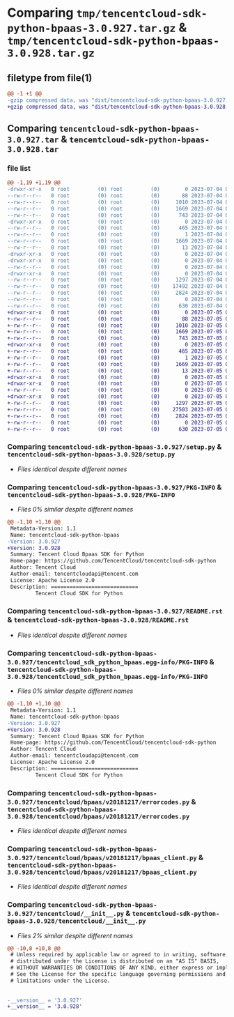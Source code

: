 # Comparing `tmp/tencentcloud-sdk-python-bpaas-3.0.927.tar.gz` & `tmp/tencentcloud-sdk-python-bpaas-3.0.928.tar.gz`

## filetype from file(1)

```diff
@@ -1 +1 @@
-gzip compressed data, was "dist/tencentcloud-sdk-python-bpaas-3.0.927.tar", last modified: Tue Jul  4 00:16:00 2023, max compression
+gzip compressed data, was "dist/tencentcloud-sdk-python-bpaas-3.0.928.tar", last modified: Wed Jul  5 00:19:57 2023, max compression
```

## Comparing `tencentcloud-sdk-python-bpaas-3.0.927.tar` & `tencentcloud-sdk-python-bpaas-3.0.928.tar`

### file list

```diff
@@ -1,19 +1,19 @@
-drwxr-xr-x   0 root         (0) root         (0)        0 2023-07-04 00:16:00.000000 tencentcloud-sdk-python-bpaas-3.0.927/
--rw-r--r--   0 root         (0) root         (0)       88 2023-07-04 00:16:00.000000 tencentcloud-sdk-python-bpaas-3.0.927/setup.cfg
--rw-r--r--   0 root         (0) root         (0)     1010 2023-07-04 00:16:00.000000 tencentcloud-sdk-python-bpaas-3.0.927/setup.py
--rw-r--r--   0 root         (0) root         (0)     1669 2023-07-04 00:16:00.000000 tencentcloud-sdk-python-bpaas-3.0.927/PKG-INFO
--rw-r--r--   0 root         (0) root         (0)      743 2023-07-04 00:16:00.000000 tencentcloud-sdk-python-bpaas-3.0.927/README.rst
-drwxr-xr-x   0 root         (0) root         (0)        0 2023-07-04 00:16:00.000000 tencentcloud-sdk-python-bpaas-3.0.927/tencentcloud_sdk_python_bpaas.egg-info/
--rw-r--r--   0 root         (0) root         (0)      465 2023-07-04 00:16:00.000000 tencentcloud-sdk-python-bpaas-3.0.927/tencentcloud_sdk_python_bpaas.egg-info/SOURCES.txt
--rw-r--r--   0 root         (0) root         (0)        1 2023-07-04 00:16:00.000000 tencentcloud-sdk-python-bpaas-3.0.927/tencentcloud_sdk_python_bpaas.egg-info/dependency_links.txt
--rw-r--r--   0 root         (0) root         (0)     1669 2023-07-04 00:16:00.000000 tencentcloud-sdk-python-bpaas-3.0.927/tencentcloud_sdk_python_bpaas.egg-info/PKG-INFO
--rw-r--r--   0 root         (0) root         (0)       13 2023-07-04 00:16:00.000000 tencentcloud-sdk-python-bpaas-3.0.927/tencentcloud_sdk_python_bpaas.egg-info/top_level.txt
-drwxr-xr-x   0 root         (0) root         (0)        0 2023-07-04 00:16:00.000000 tencentcloud-sdk-python-bpaas-3.0.927/tencentcloud/
-drwxr-xr-x   0 root         (0) root         (0)        0 2023-07-04 00:16:00.000000 tencentcloud-sdk-python-bpaas-3.0.927/tencentcloud/bpaas/
--rw-r--r--   0 root         (0) root         (0)        0 2023-07-04 00:16:00.000000 tencentcloud-sdk-python-bpaas-3.0.927/tencentcloud/bpaas/__init__.py
-drwxr-xr-x   0 root         (0) root         (0)        0 2023-07-04 00:16:00.000000 tencentcloud-sdk-python-bpaas-3.0.927/tencentcloud/bpaas/v20181217/
--rw-r--r--   0 root         (0) root         (0)     1297 2023-07-04 00:16:00.000000 tencentcloud-sdk-python-bpaas-3.0.927/tencentcloud/bpaas/v20181217/errorcodes.py
--rw-r--r--   0 root         (0) root         (0)    17492 2023-07-04 00:16:00.000000 tencentcloud-sdk-python-bpaas-3.0.927/tencentcloud/bpaas/v20181217/models.py
--rw-r--r--   0 root         (0) root         (0)     2824 2023-07-04 00:16:00.000000 tencentcloud-sdk-python-bpaas-3.0.927/tencentcloud/bpaas/v20181217/bpaas_client.py
--rw-r--r--   0 root         (0) root         (0)        0 2023-07-04 00:16:00.000000 tencentcloud-sdk-python-bpaas-3.0.927/tencentcloud/bpaas/v20181217/__init__.py
--rw-r--r--   0 root         (0) root         (0)      630 2023-07-04 00:16:00.000000 tencentcloud-sdk-python-bpaas-3.0.927/tencentcloud/__init__.py
+drwxr-xr-x   0 root         (0) root         (0)        0 2023-07-05 00:19:57.000000 tencentcloud-sdk-python-bpaas-3.0.928/
+-rw-r--r--   0 root         (0) root         (0)       88 2023-07-05 00:19:57.000000 tencentcloud-sdk-python-bpaas-3.0.928/setup.cfg
+-rw-r--r--   0 root         (0) root         (0)     1010 2023-07-05 00:19:57.000000 tencentcloud-sdk-python-bpaas-3.0.928/setup.py
+-rw-r--r--   0 root         (0) root         (0)     1669 2023-07-05 00:19:57.000000 tencentcloud-sdk-python-bpaas-3.0.928/PKG-INFO
+-rw-r--r--   0 root         (0) root         (0)      743 2023-07-05 00:19:57.000000 tencentcloud-sdk-python-bpaas-3.0.928/README.rst
+drwxr-xr-x   0 root         (0) root         (0)        0 2023-07-05 00:19:57.000000 tencentcloud-sdk-python-bpaas-3.0.928/tencentcloud_sdk_python_bpaas.egg-info/
+-rw-r--r--   0 root         (0) root         (0)      465 2023-07-05 00:19:57.000000 tencentcloud-sdk-python-bpaas-3.0.928/tencentcloud_sdk_python_bpaas.egg-info/SOURCES.txt
+-rw-r--r--   0 root         (0) root         (0)        1 2023-07-05 00:19:57.000000 tencentcloud-sdk-python-bpaas-3.0.928/tencentcloud_sdk_python_bpaas.egg-info/dependency_links.txt
+-rw-r--r--   0 root         (0) root         (0)     1669 2023-07-05 00:19:57.000000 tencentcloud-sdk-python-bpaas-3.0.928/tencentcloud_sdk_python_bpaas.egg-info/PKG-INFO
+-rw-r--r--   0 root         (0) root         (0)       13 2023-07-05 00:19:57.000000 tencentcloud-sdk-python-bpaas-3.0.928/tencentcloud_sdk_python_bpaas.egg-info/top_level.txt
+drwxr-xr-x   0 root         (0) root         (0)        0 2023-07-05 00:19:57.000000 tencentcloud-sdk-python-bpaas-3.0.928/tencentcloud/
+drwxr-xr-x   0 root         (0) root         (0)        0 2023-07-05 00:19:57.000000 tencentcloud-sdk-python-bpaas-3.0.928/tencentcloud/bpaas/
+-rw-r--r--   0 root         (0) root         (0)        0 2023-07-05 00:19:57.000000 tencentcloud-sdk-python-bpaas-3.0.928/tencentcloud/bpaas/__init__.py
+drwxr-xr-x   0 root         (0) root         (0)        0 2023-07-05 00:19:57.000000 tencentcloud-sdk-python-bpaas-3.0.928/tencentcloud/bpaas/v20181217/
+-rw-r--r--   0 root         (0) root         (0)     1297 2023-07-05 00:19:57.000000 tencentcloud-sdk-python-bpaas-3.0.928/tencentcloud/bpaas/v20181217/errorcodes.py
+-rw-r--r--   0 root         (0) root         (0)    27503 2023-07-05 00:19:57.000000 tencentcloud-sdk-python-bpaas-3.0.928/tencentcloud/bpaas/v20181217/models.py
+-rw-r--r--   0 root         (0) root         (0)     2824 2023-07-05 00:19:57.000000 tencentcloud-sdk-python-bpaas-3.0.928/tencentcloud/bpaas/v20181217/bpaas_client.py
+-rw-r--r--   0 root         (0) root         (0)        0 2023-07-05 00:19:57.000000 tencentcloud-sdk-python-bpaas-3.0.928/tencentcloud/bpaas/v20181217/__init__.py
+-rw-r--r--   0 root         (0) root         (0)      630 2023-07-05 00:19:57.000000 tencentcloud-sdk-python-bpaas-3.0.928/tencentcloud/__init__.py
```

### Comparing `tencentcloud-sdk-python-bpaas-3.0.927/setup.py` & `tencentcloud-sdk-python-bpaas-3.0.928/setup.py`

 * *Files identical despite different names*

### Comparing `tencentcloud-sdk-python-bpaas-3.0.927/PKG-INFO` & `tencentcloud-sdk-python-bpaas-3.0.928/PKG-INFO`

 * *Files 0% similar despite different names*

```diff
@@ -1,10 +1,10 @@
 Metadata-Version: 1.1
 Name: tencentcloud-sdk-python-bpaas
-Version: 3.0.927
+Version: 3.0.928
 Summary: Tencent Cloud Bpaas SDK for Python
 Home-page: https://github.com/TencentCloud/tencentcloud-sdk-python
 Author: Tencent Cloud
 Author-email: tencentcloudapi@tencent.com
 License: Apache License 2.0
 Description: ============================
         Tencent Cloud SDK for Python
```

### Comparing `tencentcloud-sdk-python-bpaas-3.0.927/README.rst` & `tencentcloud-sdk-python-bpaas-3.0.928/README.rst`

 * *Files identical despite different names*

### Comparing `tencentcloud-sdk-python-bpaas-3.0.927/tencentcloud_sdk_python_bpaas.egg-info/PKG-INFO` & `tencentcloud-sdk-python-bpaas-3.0.928/tencentcloud_sdk_python_bpaas.egg-info/PKG-INFO`

 * *Files 0% similar despite different names*

```diff
@@ -1,10 +1,10 @@
 Metadata-Version: 1.1
 Name: tencentcloud-sdk-python-bpaas
-Version: 3.0.927
+Version: 3.0.928
 Summary: Tencent Cloud Bpaas SDK for Python
 Home-page: https://github.com/TencentCloud/tencentcloud-sdk-python
 Author: Tencent Cloud
 Author-email: tencentcloudapi@tencent.com
 License: Apache License 2.0
 Description: ============================
         Tencent Cloud SDK for Python
```

### Comparing `tencentcloud-sdk-python-bpaas-3.0.927/tencentcloud/bpaas/v20181217/errorcodes.py` & `tencentcloud-sdk-python-bpaas-3.0.928/tencentcloud/bpaas/v20181217/errorcodes.py`

 * *Files identical despite different names*

### Comparing `tencentcloud-sdk-python-bpaas-3.0.927/tencentcloud/bpaas/v20181217/bpaas_client.py` & `tencentcloud-sdk-python-bpaas-3.0.928/tencentcloud/bpaas/v20181217/bpaas_client.py`

 * *Files identical despite different names*

### Comparing `tencentcloud-sdk-python-bpaas-3.0.927/tencentcloud/__init__.py` & `tencentcloud-sdk-python-bpaas-3.0.928/tencentcloud/__init__.py`

 * *Files 2% similar despite different names*

```diff
@@ -10,8 +10,8 @@
 # Unless required by applicable law or agreed to in writing, software
 # distributed under the License is distributed on an "AS IS" BASIS,
 # WITHOUT WARRANTIES OR CONDITIONS OF ANY KIND, either express or implied.
 # See the License for the specific language governing permissions and
 # limitations under the License.
 
 
-__version__ = '3.0.927'
+__version__ = '3.0.928'
```

